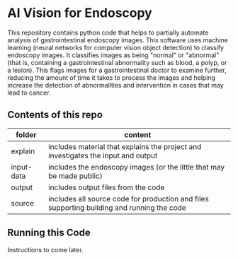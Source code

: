 # AI Vision for Endoscopy
This repository contains python code that helps to partially automate analysis of gastrointestinal endoscopy images.  This software uses machine learning (neural networks for computer vision object detection) to classify endoscopy images.  It classifies images as being "normal" or "abnormal" (that is, containing a gastrointestinal abnormality such as blood, a polyp, or a lesion).  This flags images for a gastrointestinal doctor to examine further, reducing the amount of time it takes to process the images and helping increase the detection of abnormalities and intervention in cases that may lead to cancer.

## Contents of this repo
|  folder    | content |
| ---------- | ------- |
| explain    | includes material that explains the project and investigates the input and output |
| input-data | includes the endoscopy images (or the little that may be made public) |
| output     | includes output files from the code |
| source     | includes all source code for production and files supporting building and running the code |

## Running this Code
Instructions to come later.

